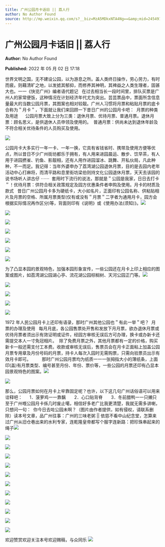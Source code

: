 ```yaml
---
title: 广州公园月卡话旧 || 荔人行
author: No Author Found
source: http://mp.weixin.qq.com/s?__biz=MzA5MDkxNTA4Ng==&amp;mid=2454912199&amp;idx=1&amp;sn=63b429c97487d13d7a131062e9b4f155&amp;chksm=87a234a6b0d5bdb0302d6cd169de00e61e6d32d3b957ba8617a40bc55ce2d50885d007743fe5#rd
---
```


# 广州公园月卡话旧 || 荔人行

**Author:** No Author Found

**Published:** 2022 年 05 月 02 日 17:18

世界文明之国，无不建设公园，以为游息之所。盖人类终日操作，劳心劳力，有时而疲。则藉清旷之地，以发摅其郁抑，而修养其神明，其禆益之人类生理者，固甚大也。一一《快览广州》编者语代题记   在过去相当长一段时间里，排队买票是广州人的家常便饭，这种情况在计划经济年代尤为突出。芸芸票品中，票面所含信息量最大的当数公园月票，其图案也相对较靓。广州人习惯将月票和粘贴月票的底卡合称为＂月卡＂，下面就让我们来回顾一下昔日广州的公园月卡吧：  月票的种类及用途      公园月票大致上分为三类：退休月票、优待月票、普通月票。退休月票：顾名思义，是供退休人员申领及使用的。  普通月票：供尚未达到退休年龄及不符合相关优待条件的人员购买及使用。

![](https://mmbiz.qpic.cn/mmbiz_png/PJWG74pLsMZ626N832W55JFOFnn7ws9dQlfturNGO8rk5KOib6xjEz86dcGCibQMBnUFFg2c37DloxdXfJsjKMEQ/640?wx_fmt=png)

公园月卡大多实行一年一卡、一年一换，它具有省钱省时、携带及使用方便等优点，所以昔日不少广州街坊都乐于拥有，有人用来进园晨运、散步、饮早茶，有人用于进园撚雀、钓鱼、影靓相，还有人用作进园溜冰、跳舞、开私伙局，凡此种种，不一而足。我记得：当年外婆申办了荔湾湖公园退休月票，目的是去园内老年活动中心打麻将，而清平路和息里街坊梁伯则持文化公园退休月票，天天去该园的说书场听人讲古仔 ⋯⋯  套用时下流行的说法，那就是＂公园是我家，日日去打卡＂！优待月票：供符合相关政策规定及园方优惠条件者申购及使用。月卡的材质及款式   昔日广州公园月卡多为硬纸卡，大小如名片，正面印有公园名称、供粘贴相片及月票的空格、所属月票类型(仅有或没有＂月票＂二字者为通用月卡，园方会根据实际情况再作区分)等，背面则印有《说明》或《使用办法(须知)》。![](https://mmbiz.qpic.cn/mmbiz_png/PJWG74pLsMZ626N832W55JFOFnn7ws9dvg1zJyRNEgod1cGlLbSUpibxeJsiay1aMIoN7ufOQqRPVz1PmicqkXktQ/640?wx_fmt=png)

![](https://mmbiz.qpic.cn/mmbiz_png/PJWG74pLsMZ626N832W55JFOFnn7ws9dhZSkWCjb9watN4yGKuLQQyNOJfqzVp89MYO9df5vHp6FQHiaPmoYIIQ/640?wx_fmt=png)

![](https://mmbiz.qpic.cn/mmbiz_png/PJWG74pLsMZ626N832W55JFOFnn7ws9dvmyRNR5uOU3SicfSaoYhbSKuDYSDkxjkLI0Skic4r5P5zlCK953Z4CIw/640)

![](https://mmbiz.qpic.cn/mmbiz_png/PJWG74pLsMZ626N832W55JFOFnn7ws9dPJpoeh2a7PI3Y1CWOaWeAWqu2VG0hjQpricblyzTD1DlWFo5VhqYVVw/640)

![](https://mmbiz.qpic.cn/mmbiz_png/PJWG74pLsMZ626N832W55JFOFnn7ws9d3QeWn8ellq47KdcVgQRqA7oIX9TOdHhr4oxDhDQx5q0sVEwwU5b4kA/640)

![](https://mmbiz.qpic.cn/mmbiz_png/PJWG74pLsMZ626N832W55JFOFnn7ws9d0wFyicPpFicaQIQyQmST4uGgnbuDuEzKgA7KbChk1Fwh7fB29xTTGnmA/640?wx_fmt=png)

![](https://mmbiz.qpic.cn/mmbiz_png/PJWG74pLsMZ626N832W55JFOFnn7ws9dluUtzIP3ffWzx50iaEtJmsLkzKavnVke4RCj2ymLZjqckDiarGuppCCQ/640?wx_fmt=png)

为了凸显本园的景观特色，加强本园形象宣传，一些公园还在月卡上印上相应的图案或图片，如荔湾湖公园湖心亭、流花湖公园棕榈树、天河公园正门等。![](https://mmbiz.qpic.cn/mmbiz_png/PJWG74pLsMZ626N832W55JFOFnn7ws9dDQiazyviaD0vicBGl8IURCflnAqTr0lxic3P5zar2iaSLnFdBupJMLrhicRg/640?wx_fmt=png)

![](https://mmbiz.qpic.cn/mmbiz_png/PJWG74pLsMZ626N832W55JFOFnn7ws9d1JO4K6ItL58OuXljtGQA2MgI3uNibib43icSk3oGmFO9biaSItaxbTmZpg/640)

![](https://mmbiz.qpic.cn/mmbiz_png/Ljib4So7yuWhuIHpa9r0ONQlYZwEh8Idk68mzibJaib8pjWAm4SPXLfrJuSaRJf8HVMoROJBBicDPW7qsTZ9QHWLVA/640?wx_fmt=png)

![](https://mmbiz.qpic.cn/mmbiz_png/PJWG74pLsMZ626N832W55JFOFnn7ws9dSYRJZ5HtHwXUxB0mxx3DcKYC5eR93oj9aNbZchBMHnhAzyFQHKEDOg/640)

![](https://mmbiz.qpic.cn/mmbiz_png/PJWG74pLsMZ626N832W55JFOFnn7ws9dwIu0Be916Od75jicjMVhiaAsvjp9AKQISL3LpapNZzIPspXMgBicb187g/640)

1972 年人民公园月卡上还印有语录，那时广州其他公园也＂有此一举＂吧？  月票的办理及使用   每月月底，各公园售票处开售和发放下月月票，欲办退休月票或优待月票者须出示有效证明或证件，经园方审核无误后方可办理，换卡或办新卡还需提交本人一寸免冠相片。  除了免费月票之外，其他月票都有一定的价格，购买新卡一般还需支付工本费。收款或审核无误后，售票员会在月卡正面粘上加盖公园月票专用章及月份号码的月票，持卡人每次入园时无需购票，只需向验票员出示有效月卡即可。         那时广州公园月票均为纸质一一一张拇指大小的薄纸条，上面印(盖)有月票类型、编号甚至月份、年份、票价等，一些公园的月票还印有凸显本园景观特色的图案。![](https://mmbiz.qpic.cn/mmbiz_png/PJWG74pLsMZ626N832W55JFOFnn7ws9djD7I5MFXahibj8hq5nAuic0ibsxicjwuKvftYCpaxvwLY7Ixd0emwHwwtw/640)

![](https://mmbiz.qpic.cn/mmbiz_png/PJWG74pLsMZ626N832W55JFOFnn7ws9dwyFDUkib0URAH4JeItfJbqQibfUO8O389rQH8zeU6X1NVymbPgTAqhgQ/640)

那么，公园月票如何在月卡上牢靠固定呢？也许，以下这几句广州话俗语可以用来诠释吧：      1．菠萝鸡一一靠黐       2．心口贴背脊       3．冬前腊鸭一一只攋只   至于广州嘅公园月卡係几时废止噶，相信好多老广比我更清楚，我就无需多讲喇，只想问一句：  你今日去咗公园未啊？（图片由作者提供，如有侵权，请联系删除）读本号文章，品广州往事：广州的三味老粥 || 依慈不看中山纪念堂，怎算来过广州从旧仓巷出来的水利专家，连乾隆皇帝都写个服字连新路：把珍珠串起来的绳子![](https://mmbiz.qpic.cn/mmbiz_png/PJWG74pLsMZ626N832W55JFOFnn7ws9dQg9f67xFm6JibJxqNc4CFf3R7zOg09DfVHePtbeFLicMFedDg2Xg5szQ/640)

![](https://mmbiz.qpic.cn/mmbiz_png/PJWG74pLsMZ626N832W55JFOFnn7ws9d1rBGrgXXhtBaibHSrgrWy1eCzY5kicibaaMrq7ibNUL5iaLvbicJtFoLicH7g/640)

![](https://mmbiz.qpic.cn/mmbiz_png/Ljib4So7yuWiaqibJd55vCLXBdw4bGSkIiamfHwWicqhZkJ8ImV38ibN03IDQjjvbawDeIsUkSMCaaU4FfmWh6Msics8A/640?wx_fmt=png)

![](https://mmbiz.qpic.cn/mmbiz_png/Ljib4So7yuWiaqibJd55vCLXBdw4bGSkIiammjn48oK9sxQDo3KJ5iae5opicvWr24A0206bRBLVibunxK9hyz0pB7SYA/640?wx_fmt=png)

![](https://mmbiz.qpic.cn/mmbiz_png/PJWG74pLsMZ626N832W55JFOFnn7ws9dgzPM3N9SynCExNQaNFK9ru3UlFaDjKZlYWXrG5vxPRFYZaW3aY5wQg/640)

![](https://mmbiz.qpic.cn/mmbiz_png/PJWG74pLsMZ626N832W55JFOFnn7ws9dCtJQalMs7u9x0Ificq8DncZ5DKtic7IbtHZa1XS4nAFeVFdDia5xMdsow/640)

![](https://mmbiz.qpic.cn/mmbiz_png/PJWG74pLsMZ626N832W55JFOFnn7ws9d4wpjliak6Wkn3Lh4way0BHwLvzDgiaLMyJNfzRtniacxhqlKibDubFng8w/640)

![](https://mmbiz.qpic.cn/mmbiz_png/Ljib4So7yuWhoMXQpz7G8s5Ichm41TOo2nib05xqUVeweIEM7ElEevBeYSZiciaurCJ8uKe5I1uMq6CZe62voxY7pA/640?wx_fmt=png)

![](https://mmbiz.qpic.cn/mmbiz_png/PJWG74pLsMZ626N832W55JFOFnn7ws9deMXR89Bw5YcjgsiafC2XDLnhzc4TcesicibhXJViaQRm6SYrEvou2Uj50g/640)

![](https://mmbiz.qpic.cn/mmbiz_png/PJWG74pLsMZ626N832W55JFOFnn7ws9dNnlxhJulicdI1VwvtNz52HFlicNKyY6aIPnQaTiaaIvbKfqiaq8WmA62sw/640)

![](https://mmbiz.qpic.cn/mmbiz_png/PJWG74pLsMZ626N832W55JFOFnn7ws9dcNBAvXibN9ianOLEuMOZT8mxxBccgnbgPCdZzQVw3yD8ASUg4pAaWicag/640)

![](https://mmbiz.qpic.cn/mmbiz_png/Ljib4So7yuWhwjIXQMlnoQ5RDJAjgYezapMm34uwibdym5oLyBicjmSKsCzUrQQ4EznD3rK703da4Yic4HZoialyzOw/640?wx_fmt=png)

欢迎赞赏欢迎关注本号欢迎赐稿，与众同乐
![](https://mmbiz.qpic.cn/mmbiz_jpg/PJWG74pLsMattAskmpcvtPqMpIAHv903ej09445slGiacxZia7YJLTjTfduepq4uPgA9SsCrq2xPG9UmJD0ao2MA/640?wx_fmt=jpeg)

